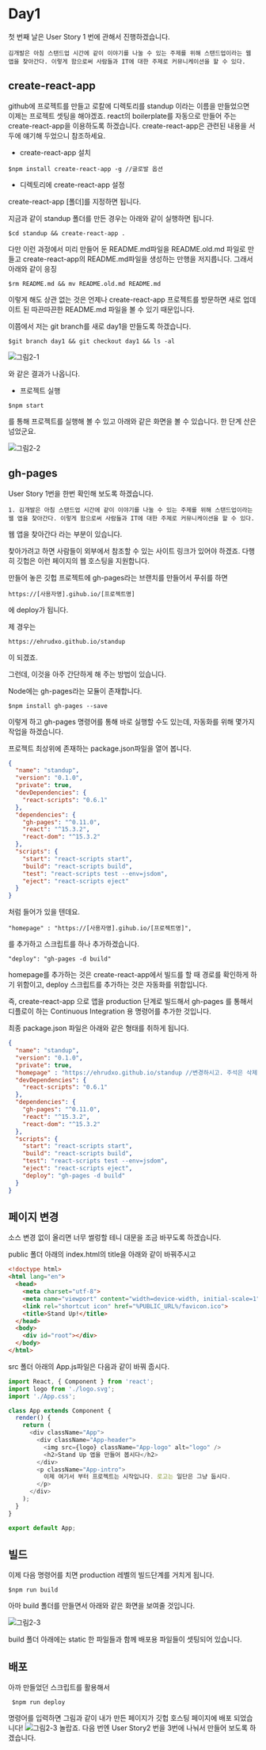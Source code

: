 # Day1

첫 번째 날은 User Story 1 번에 관해서 진행하겠습니다.
```
김개발은 아침 스탠드업 시간에 같이 이야기를 나눌 수 있는 주제를 위해 스탠드업이라는 웹 앱을 찾아간다. 이렇게 함으로써 사람들과 IT에 대한 주제로 커뮤니케이션을 할 수 있다.
```

## create-react-app

github에 프로젝트를 만들고 로칼에 디렉토리를 standup 이라는 이름을 만들었으면 이제는 프로젝트 셋팅을 해야겠죠.
react의 boilerplate를 자동으로 만들어 주는 create-react-app을 이용하도록 하겠습니다.
create-react-app은 관련된 내용을 서두에 얘기해 두었으니 참조하세요.

* create-react-app 설치
```
$npm install create-react-app -g //글로발 옵션
```

* 디렉토리에 create-react-app 설정

create-react-app [폴더]를 지정하면 됩니다.

지금과 같이 standup 폴더를 만든 경우는 아래와 같이 실행하면 됩니다.
```
$cd standup && create-react-app .
```

다만 이런 과정에서 미리 만들어 둔 README.md파일을 README.old.md 파일로 만들고 create-react-app의
README.md파일을 생성하는 만행을 저지릅니다. 그래서 아래와 같이 응징
```
$rm README.md && mv README.old.md README.md
```

이렇게 해도 상관 없는 것은 언제나 create-react-app 프로젝트를 방문하면 새로 업데이트 된 따끈따끈한 README.md
파일을 볼 수 있기 때문입니다.

이쯤에서 저는 git branch를 새로 day1을 만들도록 하겠습니다.
```
$git branch day1 && git checkout day1 && ls -al
```

![그림2-1](/img/ls_al.png)

와 같은 결과가 나옵니다.

* 프로젝트 실행

```
$npm start
```
를 통해 프로젝트를 실행해 볼 수 있고 아래와 같은 화면을 볼 수 있습니다.
한 단계 산은 넘었군요.

![그림2-2](/img/npm_start.png)

## gh-pages

User Story 1번을 한번 확인해 보도록 하겠습니다.
```
1. 김개발은 아침 스탠드업 시간에 같이 이야기를 나눌 수 있는 주제를 위해 스탠드업이라는 웹 앱을 찾아간다. 이렇게 함으로써 사람들과 IT에 대한 주제로 커뮤니케이션을 할 수 있다.
```
웹 앱을 찾아간다 라는 부분이 있습니다.

찾아가려고 하면 사람들이 외부에서 참조할 수 있는 사이트 링크가 있어야 하겠죠. 다행히 깃헙은 이런 페이지의 웹 호스팅을 지원합니다.

만들어 놓은 깃헙 프로젝트에 gh-pages라는 브랜치를 만들어서 푸쉬를 하면

```
https://[사용자명].gihub.io/[프로젝트명]
```
에 deploy가 됩니다.

제 경우는
```
https://ehrudxo.github.io/standup
```
이 되겠죠.

그런데, 이것을 아주 간단하게 해 주는 방법이 있습니다.

Node에는 gh-pages라는 모듈이 존재합니다.

```
$npm install gh-pages --save
```

이렇게 하고 gh-pages 명령어를 통해 바로 실행할 수도 있는데, 자동화를 위해 몇가지 작업을 하겠습니다.

프로젝트 최상위에 존재하는 package.json파일을 열어 봅니다.
```json
{
  "name": "standup",
  "version": "0.1.0",
  "private": true,
  "devDependencies": {
    "react-scripts": "0.6.1"
  },
  "dependencies": {
    "gh-pages": "^0.11.0",
    "react": "^15.3.2",
    "react-dom": "^15.3.2"
  },
  "scripts": {
    "start": "react-scripts start",
    "build": "react-scripts build",
    "test": "react-scripts test --env=jsdom",
    "eject": "react-scripts eject"
  }
}
```
처럼 들어가 있을 텐데요.

```
"homepage" : "https://[사용자명].gihub.io/[프로젝트명]",
```
를 추가하고 스크립트를 하나 추가하겠습니다.

```
"deploy": "gh-pages -d build"
```
homepage를 추가하는 것은 create-react-app에서 빌드를 할 때 경로를 확인하게 하기 위함이고,
deploy 스크립트를 추가하는 것은 자동화를 위함입니다.

즉, create-react-app 으로 앱을 production 단계로 빌드해서 gh-pages 를 통해서 디플로이 하는 Continuous Integration
용 명령어를 추가한 것입니다.

최종 package.json 파일은 아래와 같은 형태를 취하게 됩니다.
```json
{
  "name": "standup",
  "version": "0.1.0",
  "private": true,
  "homepage" : "https://ehrudxo.github.io/standup //변경하시고. 주석은 삭제하세요.",
  "devDependencies": {
    "react-scripts": "0.6.1"
  },
  "dependencies": {
    "gh-pages": "^0.11.0",
    "react": "^15.3.2",
    "react-dom": "^15.3.2"
  },
  "scripts": {
    "start": "react-scripts start",
    "build": "react-scripts build",
    "test": "react-scripts test --env=jsdom",
    "eject": "react-scripts eject",
    "deploy": "gh-pages -d build"
  }
}
```
## 페이지 변경

소스 변경 없이 올리면 너무 썰렁할 테니 대문을 조금 바꾸도록 하겠습니다.

public 폴더 아래의 index.html의 title을 아래와 같이 바꿔주시고

```html
<!doctype html>
<html lang="en">
  <head>
    <meta charset="utf-8">
    <meta name="viewport" content="width=device-width, initial-scale=1">
    <link rel="shortcut icon" href="%PUBLIC_URL%/favicon.ico">
    <title>Stand Up!</title>
  </head>
  <body>
    <div id="root"></div>
  </body>
</html>
```

src 폴더 아래의 App.js파일은 다음과 같이 바꿔 줍시다.
```js
import React, { Component } from 'react';
import logo from './logo.svg';
import './App.css';

class App extends Component {
  render() {
    return (
      <div className="App">
        <div className="App-header">
          <img src={logo} className="App-logo" alt="logo" />
          <h2>Stand Up 앱을 만들어 봅시다</h2>
        </div>
        <p className="App-intro">
          이제 여기서 부터 프로젝트는 시작입니다. 로고는 일단은 그냥 둡시다.
        </p>
      </div>
    );
  }
}

export default App;
```
## 빌드
이제 다음 명령어를 치면 production 레벨의 빌드단계를 거치게 됩니다.
```
$npm run build
```
아마 build 폴더를 만들면서 아래와 같은 화면을 보여줄 것입니다.

![그림2-3](npmrunbuild.png)

build 폴더 아래에는 static 한 파일들과 함께 배포용 파일들이 셋팅되어 있습니다.

## 배포
아까 만들었던 스크립트를 활용해서
```
 $npm run deploy
```
명령어를 입력하면 그림과 같이 내가 만든 페이지가 깃헙 호스팅 페이지에 배포 되었습니다!
![그림2-3](npmrundeploy.png)
놀랍죠.
다음 번엔 User Story2 번을 3번에 나눠서 만들어 보도록 하겠습니다.
